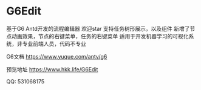 # G6Edit
基于G6 Antd开发的流程编辑器 欢迎star 支持任务树形展示，以及组件 新增了节点动画效果，节点的右键菜单，任务的右键菜单 适用于开发机器学习的可视化系统，非专业前端人员，代码不专业

G6文档   https://www.yuque.com/antv/g6

预览地址 https://www.hkk.life/G6Edit

QQ: 531068175
